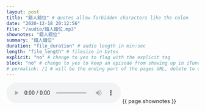 ```yaml
---
layout: post
title: "錯人錯位" # quotes allow forbidden characters like the colon
date: "2020-12-18 20:12:56"
file: "/audio/錯人錯位.mp3"
shownotes: "錯人錯位"
summary: "錯人錯位"
duration: "file_duration" # audio length in min:sec
length: "file_length" # filesize in bytes
explicit: "no" # change to yes to flag with the explicit tag
block: "no" # change to yes to keep an episode from showing up in iTunes
# permalink: /1 # will be the ending part of the pages URL, delete to default to the title
---
```


<audio controls>
<source src="{{site.url}}{{site.baseurl}}{{ page.file }}" type="audio/x-mp3">
Your browser does not support the audio element.
</audio>
{{ page.shownotes }}
